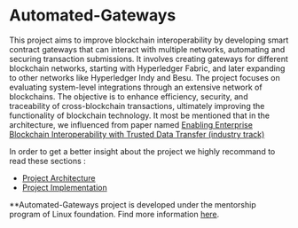 # Automated-Gateways

This project aims to improve blockchain interoperability by developing smart contract gateways that can interact with multiple networks, automating and securing transaction submissions. It involves creating gateways for different blockchain networks, starting with Hyperledger Fabric, and later expanding to other networks like Hyperledger Indy and Besu. The project focuses on evaluating system-level integrations through an extensive network of blockchains. The objective is to enhance efficiency, security, and traceability of cross-blockchain transactions, ultimately improving the functionality of blockchain technology.
It most be mentioned that in the architecture, we influenced from paper named [Enabling Enterprise Blockchain Interoperability with Trusted Data Transfer (industry track)](https://dl.acm.org/doi/10.1145/3366626.3368129)

In order to get a better insight about the project we highly recommand to read these sections :

*  [Project Architecture]([https://github.com/tcdt-lab/Automated-Gateways/wiki/Project-Overview](https://github.com/tcdt-lab/Automated-Gateways/wiki/Architecture-and-Scenarios))
*  [Project Implementation](https://github.com/tcdt-lab/Automated-Gateways/wiki/Implementation)


**Automated-Gateways project is developed under the mentorship program of Linux foundation. Find more information [here](https://wiki.hyperledger.org/display/INTERN).


